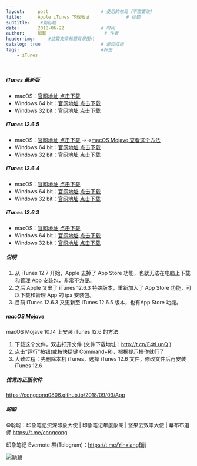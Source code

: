 ```yaml
---
layout:     post                    # 使用的布局（不需要改）
title:      Apple iTunes 下载地址              # 标题 
subtitle:    #副标题
date:       2018-06-22              # 时间
author:     聪聪                      # 作者
header-img:     #这篇文章标题背景图片
catalog: true                       # 是否归档
tags:                               #标签
    - iTunes

---
```


##### iTunes 最新版
- macOS：[官网地址,点击下载](https://www.apple.com/itunes/download/macos)
- Windows 64 bit：[官网地址,点击下载](https://www.apple.com/itunes/download/win64)
- Windows 32 bit：[官网地址,点击下载](https://www.apple.com/itunes/download/win32)

##### iTunes 12.6.5
- macOS：[官网地址,点击下载](https://secure-appldnld.apple.com/itunes12/091-87821-20180912-69177170-B085-11E8-B6AB-C1D03409AD2A/iTunes12.6.5.dmg)  →→[macOS Mojave 查看这个方法](https://congcong0806.github.io/2018/06/22/iTunes/#macos-mojave)
- Windows 64 bit：[官网地址,点击下载](https://secure-appldnld.apple.com/itunes12/091-87819-20180912-69177170-B085-11E8-B6AB-C1D03409AD2A6/iTunes64Setup.exe)
- Windows 32 bit：[官网地址,点击下载](https://secure-appldnld.apple.com/itunes12/091-87820-20180912-69177170-B085-11E8-B6AB-C1D03409AD2A5/iTunesSetup.exe)

##### iTunes 12.6.4
- macOS：[官网地址,点击下载](https://secure-appldnld.apple.com/itunes12/091-60759-201803029-1F70CB08-3131-11E8-9791-31052B2AA206/iTunes12.6.4.dmg)
- Windows 64 bit：[官网地址,点击下载](https://secure-appldnld.apple.com/itunes12/091-60765-201803029-1F70CB08-3131-11E8-9791-31052B2AA206/iTunes64Setup.exe)
- Windows 32 bit：[官网地址,点击下载](https://secure-appldnld.apple.com/itunes12/091-60766-201803029-1F70CB08-3131-11E8-9791-31052B2AA206/iTunesSetup.exe)

##### iTunes 12.6.3
- macOS：[官网地址,点击下载](https://secure-appldnld.apple.com/itunes12/091-33628-20170922-EF8F0FE4-9FEF-11E7-B113-91CF9A97A551/iTunes12.6.3.dmg)
- Windows 64 bit：[官网地址,点击下载](https://secure-appldnld.apple.com/itunes12/091-33626-20170922-F51D3530-A003-11E7-8324-03D19A97A551/iTunes64Setup.exe)
- Windows 32 bit：[官网地址,点击下载](https://secure-appldnld.apple.com/itunes12/091-33627-20170922-EF8CB708-9FEF-11E7-8504-92CF9A97A551/iTunesSetup.exe)

##### 说明
1. 从 iTunes 12.7 开始，Apple 去掉了 App Store 功能，也就无法在电脑上下载和管理 App 安装包，非常不方便。
2. 之后 Apple 又出了 iTunes 12.6.3 特殊版本，重新加入了 App Store 功能，可以下载和管理 App 的 ipa 安装包。
3. 目前 iTunes 12.6.3 又更新至 iTunes 12.6.5 版本，也有App Store 功能。

##### macOS Mojave

macOS Mojave 10.14 上安装 iTunes 12.6 的方法

1. 下载这个文件，双击打开文件 (文件下载地址：<http://t.cn/E4tLunQ> )
2. 点击“运行”按钮(或按快捷键 Command+R)，根据提示操作就行了
3. 大致过程：先删除本机 iTunes，选择 iTunes 12.6 文件，修改文件后再安装 iTunes 12.6

##### 优秀的正版软件
<https://congcong0806.github.io/2018/09/03/App>

##### 聪聪
&copy;聪聪：印象笔记资深印象大使 | 印象笔记年度象亲 | 坚果云效率大使 | 幕布布道师 <https://t.me/congcong>

印象笔记 Evernote 群(Telegram)：<https://t.me/YinxiangBiji>

![聪聪](https://i.v2ex.co/V7w7q6W8.png)
